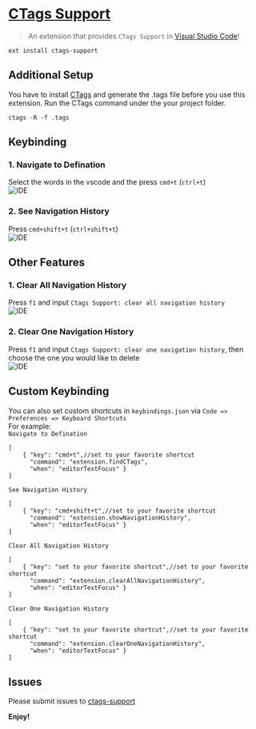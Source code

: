 # [CTags Support](https://github.com/jaydenlin/ctags-support) 
> An extension that provides `CTags Support` in [Visual Studio Code](https://code.visualstudio.com/)!
```
ext install ctags-support
```

## Additional Setup
You have to install [CTags](http://ctags.sourceforge.net/) and generate the .tags file before you use this extension.
Run the CTags command under the your project folder.
```
ctags -R -f .tags
```

## Keybinding
### 1. Navigate to Defination
Select the words in the vscode and the press `cmd+t` (`ctrl+t`)  
![IDE](http://i.giphy.com/3oEjHLg2xzc5ZS2kEg.gif) 

### 2. See Navigation History
Press `cmd+shift+t` (`ctrl+shift+t`)  
![IDE](http://i.giphy.com/l0MYrSdrYUJ8Q6BJS.gif) 

## Other Features
### 1. Clear All Navigation History
Press `f1` and input `Ctags Support: clear all navigation history`  
![IDE](http://i.giphy.com/l0MYIXWMJpUvyzTmE.gif) 

### 2. Clear One Navigation History
Press `f1` and input `Ctags Support: clear one navigation history`, then choose the one you would like to delete    
![IDE](http://i.giphy.com/l46CthKXDTO9DFQFW.gif) 

## Custom Keybinding
You can also set custom shortcuts in `keybindings.json` via `Code => Preferences => Keyboard Shortcuts`  
For example:  
`Navigate to Defination`
```
[
    { "key": "cmd+t",//set to your favorite shortcut
      "command": "extension.findCTags",
      "when": "editorTextFocus" }
]
```
`See Navigation History`  
```
[
    { "key": "cmd+shift+t",//set to your favorite shortcut
      "command": "extension.showNavigationHistory",
      "when": "editorTextFocus" }
]
```
`Clear All Navigation History`  
```
[
    { "key": "set to your favorite shortcut",//set to your favorite shortcut
      "command": "extension.clearAllNavigationHistory",
      "when": "editorTextFocus" }
]
```
`Clear One Navigation History`  
```
[
    { "key": "set to your favorite shortcut",//set to your favorite shortcut
      "command": "extension.clearOneNavigationHistory",
      "when": "editorTextFocus" }
]
```

## Issues
Please submit issues to [ctags-support](https://github.com/jaydenlin/ctags-support)

**Enjoy!**
